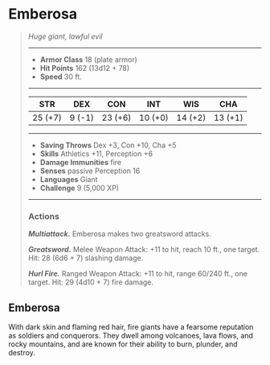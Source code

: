 # Emberosa
>*Huge giant, lawful evil*
>___
>- **Armor Class** 18 (plate armor)
>- **Hit Points** 162 (13d12 + 78)
>- **Speed** 30 ft.
>___
>|STR|DEX|CON|INT|WIS|CHA|
>|:---:|:---:|:---:|:---:|:---:|:---:|
>|25 (+7)|9 (-1)|23 (+6)|10 (+0)|14 (+2)|13 (+1)|
>___
>- **Saving Throws** Dex +3, Con +10, Cha +5
>- **Skills** Athletics +11, Perception +6
>- **Damage Immunities** fire
>- **Senses** passive Perception 16
>- **Languages** Giant
>- **Challenge** 9 (5,000 XP)
>___
>### Actions
>***Multiattack.*** Emberosa makes two greatsword attacks.  
>
>***Greatsword.*** Melee Weapon Attack: +11 to hit, reach 10 ft., one target. Hit: 28 (6d6 + 7) slashing damage.  
>
>***Hurl Fire.*** Ranged Weapon Attack: +11 to hit, range 60/240 ft., one target. Hit: 29 (4d10 + 7) fire damage.
## Emberosa
With dark skin and flaming red hair, fire giants have a fearsome reputation as soldiers and conquerors. They dwell among volcanoes, lava flows, and rocky mountains, and are known for their ability to burn, plunder, and destroy.